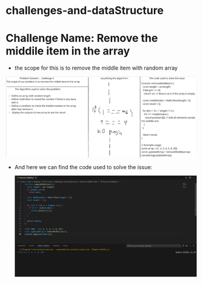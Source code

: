 # challenges-and-dataStructure
# Challenge Name: Remove the middile item in the array
* the scope for this is to remove the middle item with random array

![Remove](challenge-4.png)

* And here we can find the code used to solve the issue:

  ![output](Remove-middle-item.png)

